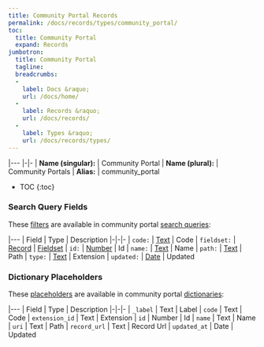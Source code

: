 ```yaml
---
title: Community Portal Records
permalink: /docs/records/types/community_portal/
toc:
  title: Community Portal
  expand: Records
jumbotron:
  title: Community Portal
  tagline: 
  breadcrumbs:
  -
    label: Docs &raquo;
    url: /docs/home/
  -
    label: Records &raquo;
    url: /docs/records/
  -
    label: Types &raquo;
    url: /docs/records/types/
---
```


|---
|-|-
| **Name (singular):** | Community Portal
| **Name (plural):** | Community Portals
| **Alias:** | community_portal

* TOC
{:toc}

### Search Query Fields

These [filters](/docs/search/filters/) are available in community portal [search queries](/docs/search/):

|---
| Field | Type | Description
|-|-|-
| `code:` | [Text](/docs/search/filters/text/) | Code
| `fieldset:` | [Record](/docs/search/deep-search/) | [Fieldset](/docs/records/types/custom_fieldset/)
| `id:` | [Number](/docs/search/filters/numbers/) | Id
| `name:` | [Text](/docs/search/filters/text/) | Name
| `path:` | [Text](/docs/search/filters/text/) | Path
| `type:` | [Text](/docs/search/filters/text/) | Extension
| `updated:` | [Date](/docs/search/filters/dates/) | Updated

### Dictionary Placeholders

These [placeholders](/docs/bots/scripting/placeholders/) are available in community portal [dictionaries](/docs/bots/behaviors/dictionaries/):

|---
| Field | Type | Description
|-|-|-
| `_label` | Text | Label
| `code` | Text | Code
| `extension_id` | Text | Extension
| `id` | Number | Id
| `name` | Text | Name
| `uri` | Text | Path
| `record_url` | Text | Record Url
| `updated_at` | Date | Updated
